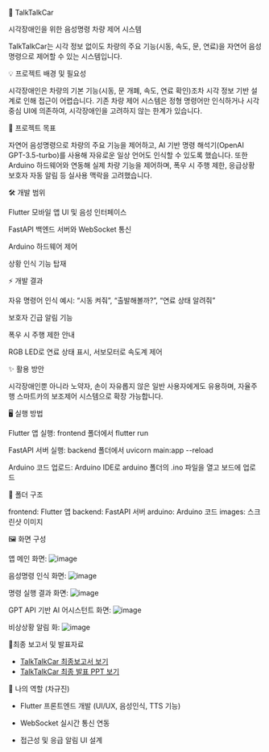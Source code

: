 🚗 TalkTalkCar

시각장애인을 위한 음성명령 차량 제어 시스템

TalkTalkCar는 시각 정보 없이도 차량의 주요 기능(시동, 속도, 문, 연료)을 자연어 음성명령으로 제어할 수 있는 시스템입니다.

💡 프로젝트 배경 및 필요성

시각장애인은 차량의 기본 기능(시동, 문 개폐, 속도, 연료 확인)조차 시각 정보 기반 설계로 인해 접근이 어렵습니다. 기존 차량 제어 시스템은 정형 명령어만 인식하거나 시각 중심 UI에 의존하여, 시각장애인을 고려하지 않는 한계가 있습니다.

🎯 프로젝트 목표

자연어 음성명령으로 차량의 주요 기능을 제어하고, AI 기반 명령 해석기(OpenAI GPT-3.5-turbo)를 사용해 자유로운 일상 언어도 인식할 수 있도록 했습니다. 또한 Arduino 하드웨어와 연동해 실제 차량 기능을 제어하며, 폭우 시 주행 제한, 응급상황 보호자 자동 알림 등 실사용 맥락을 고려했습니다.

🛠️ 개발 범위

Flutter 모바일 앱 UI 및 음성 인터페이스

FastAPI 백엔드 서버와 WebSocket 통신

Arduino 하드웨어 제어

상황 인식 기능 탑재

⚡ 개발 결과

자유 명령어 인식 예시: “시동 켜줘”, “출발해볼까?”, “연료 상태 알려줘”

보호자 긴급 알림 기능

폭우 시 주행 제한 안내

RGB LED로 연료 상태 표시, 서보모터로 속도계 제어

✨ 활용 방안

시각장애인뿐 아니라 노약자, 손이 자유롭지 않은 일반 사용자에게도 유용하며, 자율주행 스마트카의 보조제어 시스템으로 확장 가능합니다.

🖥️ 실행 방법

Flutter 앱 실행: frontend 폴더에서 flutter run

FastAPI 서버 실행: backend 폴더에서 uvicorn main:app --reload

Arduino 코드 업로드: Arduino IDE로 arduino 폴더의 .ino 파일을 열고 보드에 업로드

📂 폴더 구조

frontend: Flutter 앱
backend: FastAPI 서버
arduino: Arduino 코드
images: 스크린샷 이미지

🖼️ 화면 구성 

앱 메인 화면: ![image](https://github.com/user-attachments/assets/1d97ffa8-38af-43b0-92cb-9b722282b2b5)

음성명령 인식 화면: ![image](https://github.com/user-attachments/assets/404d26cb-5760-4581-8afb-960ab1060568)

명령 실행 결과 화면: ![image](https://github.com/user-attachments/assets/b666678d-1288-4a5e-bf31-eed71d51694a)

GPT API 기반 AI 어시스턴트 화면: ![image](https://github.com/user-attachments/assets/149b9e79-abff-4c78-9b10-2a16e438362f)

비상상황 알림 화: ![image](https://github.com/user-attachments/assets/8b5a83e6-6464-4575-af5d-29fe8079a24b)


📄최종 보고서 및 발표자료

- [TalkTalkCar 최종보고서 보기](docs/%5B캡스톤_%EC%B5%9C%EC%A2%85%EB%B3%B4%EA%B3%A0%EC%84%9C%5D.pdf)
- [TalkTalkCar 최종 발표 PPT 보기](docs/TalkTalkCar_0611(%EC%B5%9C%EC%A2%85%20%EB%B0%9C%ED%91%9C%20PPT).pptx)


👤 나의 역할 (차규진)
- Flutter 프론트엔드 개발 (UI/UX, 음성인식, TTS 기능)

- WebSocket 실시간 통신 연동

- 접근성 및 응급 알림 UI 설계
